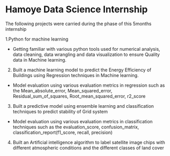 # Hamoye Data Science Internship
The following projects were carried during the phase of this 5months internship

1.Python for machine learning
+ Getting familiar with various python tools used for numerical analysis, data cleaning, data wrangling and data visualization to ensure Quality data in Machine learning.
2. Built a machine learning model to predict the Energy Efficiency of Buildings using Regression techniques in Machine learning.
+ Model evaluation using various evaluation metrics in regression such as the  Mean_absolute_error, Mean_squared_error, Residual_sum_of_squares, Root_mean_squared_error, r2_score 
3. Built a predictive model using ensemble learning and classification techniques to predict stability of Grid system
+ Model evaluation using various evaluation metrics in classification techniques such as the evaluation_score, confusion_matrix, classification_report(f1_score, recall, precision)
4. Built an Artificial intelligence algorithm to label satellite image chips with different atmospheric conditions and the different classes of land cover
